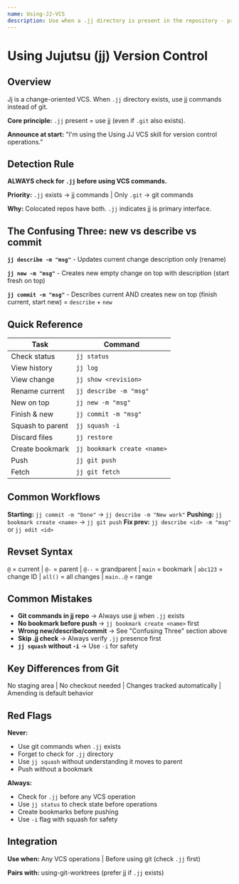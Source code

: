 ```yaml
---
name: Using-JJ-VCS
description: Use when a .jj directory is present in the repository - provides jj command workflows and clarifies confusing command differences (new vs describe vs commit) to prevent git fallback
---
```


# Using Jujutsu (jj) Version Control

## Overview

Jj is a change-oriented VCS. When `.jj` directory exists, use jj commands instead of git.

**Core principle:** `.jj` present = use jj (even if `.git` also exists).

**Announce at start:** "I'm using the Using JJ VCS skill for version control operations."

## Detection Rule

**ALWAYS check for `.jj` before using VCS commands.**

**Priority:** `.jj` exists → jj commands | Only `.git` → git commands

**Why:** Colocated repos have both. `.jj` indicates jj is primary interface.

## The Confusing Three: new vs describe vs commit

**`jj describe -m "msg"`** - Updates current change description only (rename)

**`jj new -m "msg"`** - Creates new empty change on top with description (start fresh on top)

**`jj commit -m "msg"`** - Describes current AND creates new on top (finish current, start new) = `describe` + `new`

## Quick Reference

| Task | Command |
|------|---------|
| Check status | `jj status` |
| View history | `jj log` |
| View change | `jj show <revision>` |
| Rename current | `jj describe -m "msg"` |
| New on top | `jj new -m "msg"` |
| Finish & new | `jj commit -m "msg"` |
| Squash to parent | `jj squash -i` |
| Discard files | `jj restore` |
| Create bookmark | `jj bookmark create <name>` |
| Push | `jj git push` |
| Fetch | `jj git fetch` |

## Common Workflows

**Starting:** `jj commit -m "Done"` → `jj describe -m "New work"`
**Pushing:** `jj bookmark create <name>` → `jj git push`
**Fix prev:** `jj describe <id> -m "msg"` or `jj edit <id>`

## Revset Syntax

`@` = current | `@-` = parent | `@--` = grandparent | `main` = bookmark | `abc123` = change ID | `all()` = all changes | `main..@` = range

## Common Mistakes

- **Git commands in jj repo** → Always use jj when `.jj` exists
- **No bookmark before push** → `jj bookmark create <name>` first
- **Wrong new/describe/commit** → See "Confusing Three" section above
- **Skip .jj check** → Always verify `.jj` presence first
- **`jj squash` without `-i`** → Use `-i` for safety

## Key Differences from Git

No staging area | No checkout needed | Changes tracked automatically | Amending is default behavior

## Red Flags

**Never:**
- Use git commands when `.jj` exists
- Forget to check for `.jj` directory
- Use `jj squash` without understanding it moves to parent
- Push without a bookmark

**Always:**
- Check for `.jj` before any VCS operation
- Use `jj status` to check state before operations
- Create bookmarks before pushing
- Use `-i` flag with squash for safety

## Integration

**Use when:** Any VCS operations | Before using git (check `.jj` first)

**Pairs with:** using-git-worktrees (prefer jj if `.jj` exists)
